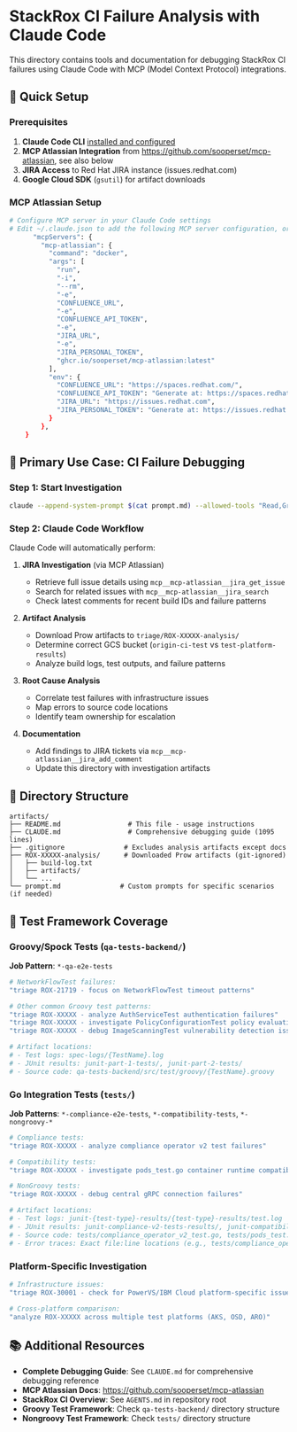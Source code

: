 # StackRox CI Failure Analysis with Claude Code

This directory contains tools and documentation for debugging StackRox CI failures using Claude Code with MCP (Model Context Protocol) integrations.

## 🚀 Quick Setup

### Prerequisites
1. **Claude Code CLI** [installed and configured](https://source.redhat.com/departments/it/itx/document_management_and_collaboration/claude_code)
2. **MCP Atlassian Integration** from https://github.com/sooperset/mcp-atlassian, see also below
3. **JIRA Access** to Red Hat JIRA instance (issues.redhat.com)
4. **Google Cloud SDK** (`gsutil`) for artifact downloads

### MCP Atlassian Setup
```bash
# Configure MCP server in your Claude Code settings
# Edit ~/.claude.json to add the following MCP server configuration, or use `claude mcp add`:
      "mcpServers": {
        "mcp-atlassian": {
          "command": "docker",
          "args": [
            "run",
            "-i",
            "--rm",
            "-e",
            "CONFLUENCE_URL",
            "-e",
            "CONFLUENCE_API_TOKEN",
            "-e",
            "JIRA_URL",
            "-e",
            "JIRA_PERSONAL_TOKEN",
            "ghcr.io/sooperset/mcp-atlassian:latest"
          ],
          "env": {
            "CONFLUENCE_URL": "https://spaces.redhat.com/",
            "CONFLUENCE_API_TOKEN": "Generate at: https://spaces.redhat.com/plugins/personalaccesstokens/usertokens.action",
            "JIRA_URL": "https://issues.redhat.com",
            "JIRA_PERSONAL_TOKEN": "Generate at: https://issues.redhat.com/secure/ViewProfile.jspa?selectedTab=com.atlassian.pats.pats-plugin:jira-user-personal-access-tokens"
          }
        },
    }
```

## 🎯 Primary Use Case: CI Failure Debugging

### Step 1: Start Investigation
```bash
claude --append-system-prompt $(cat prompt.md) --allowed-tools "Read,Grep,Glob,Bash,LS,TodoWrite" "triage ROX-21719"
```

### Step 2: Claude Code Workflow
Claude Code will automatically perform:

1. **JIRA Investigation** (via MCP Atlassian)
   - Retrieve full issue details using `mcp__mcp-atlassian__jira_get_issue`
   - Search for related issues with `mcp__mcp-atlassian__jira_search`
   - Check latest comments for recent build IDs and failure patterns

2. **Artifact Analysis**
   - Download Prow artifacts to `triage/ROX-XXXXX-analysis/`
   - Determine correct GCS bucket (`origin-ci-test` vs `test-platform-results`)
   - Analyze build logs, test outputs, and failure patterns

3. **Root Cause Analysis**
   - Correlate test failures with infrastructure issues
   - Map errors to source code locations
   - Identify team ownership for escalation

4. **Documentation**
   - Add findings to JIRA tickets via `mcp__mcp-atlassian__jira_add_comment`
   - Update this directory with investigation artifacts

## 📁 Directory Structure

```
artifacts/
├── README.md                 # This file - usage instructions
├── CLAUDE.md                 # Comprehensive debugging guide (1095 lines)
├── .gitignore               # Excludes analysis artifacts except docs
├── ROX-XXXXX-analysis/      # Downloaded Prow artifacts (git-ignored)
│   ├── build-log.txt
│   ├── artifacts/
│   └── ...
└── prompt.md               # Custom prompts for specific scenarios (if needed)
```

## 🧪 Test Framework Coverage

### Groovy/Spock Tests (`qa-tests-backend/`)
**Job Pattern**: `*-qa-e2e-tests`
```bash
# NetworkFlowTest failures:
"triage ROX-21719 - focus on NetworkFlowTest timeout patterns"

# Other common Groovy test patterns:
"triage ROX-XXXXX - analyze AuthServiceTest authentication failures"
"triage ROX-XXXXX - investigate PolicyConfigurationTest policy evaluation errors"
"triage ROX-XXXXX - debug ImageScanningTest vulnerability detection issues"

# Artifact locations:
# - Test logs: spec-logs/{TestName}.log
# - JUnit results: junit-part-1-tests/, junit-part-2-tests/
# - Source code: qa-tests-backend/src/test/groovy/{TestName}.groovy
```

### Go Integration Tests (`tests/`)
**Job Patterns**: `*-compliance-e2e-tests`, `*-compatibility-tests`, `*-nongroovy-*`
```bash
# Compliance tests:
"triage ROX-XXXXX - analyze compliance operator v2 test failures"

# Compatibility tests:
"triage ROX-XXXXX - investigate pods_test.go container runtime compatibility"

# NonGroovy tests:
"triage ROX-XXXXX - debug central gRPC connection failures"

# Artifact locations:
# - Test logs: junit-{test-type}-results/{test-type}-results/test.log
# - JUnit results: junit-compliance-v2-tests-results/, junit-compatibility-test-*/
# - Source code: tests/compliance_operator_v2_test.go, tests/pods_test.go, tests/common.go
# - Error traces: Exact file:line locations (e.g., tests/compliance_operator_v2_test.go:211)
```

### Platform-Specific Investigation
```bash
# Infrastructure issues:
"triage ROX-30001 - check for PowerVS/IBM Cloud platform-specific issues"

# Cross-platform comparison:
"analyze ROX-XXXXX across multiple test platforms (AKS, OSD, ARO)"
```

## 📚 Additional Resources

- **Complete Debugging Guide**: See `CLAUDE.md` for comprehensive debugging reference
- **MCP Atlassian Docs**: https://github.com/sooperset/mcp-atlassian
- **StackRox CI Overview**: See `AGENTS.md` in repository root
- **Groovy Test Framework**: Check `qa-tests-backend/` directory structure
- **Nongroovy Test Framework**: Check `tests/` directory structure
